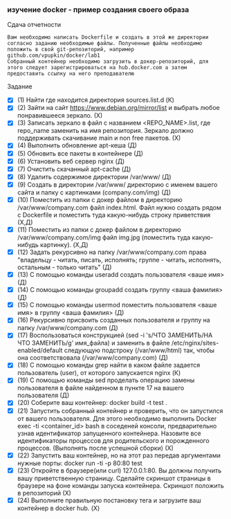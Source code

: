 ### изучение docker - пример создания своего образа ###
Сдача отчетности

    Вам необходимо написать Dockerfile и создать в этой же директории согласно заданию необходимые файлы. Полученные файлы необходимо положить в свой git-репозиторий, например github.com/vpupkin/docker/lab1
    Собранный контейнер необходимо загрузить в докер-репозиторий, для этого следует зарегистрироваться на hub.docker.com а затем предоставить ссылку на него преподавателю

Задание

* [x] (1) Найти где находится директория sources.list.d (К)
* [x] (2) Зайти на сайт https://www.debian.org/mirror/list и выбрать любое понравившееся зеркало. (Х)
* [x] (3) Записать зеркало в файл с названием <REPO_NAME>.list, где repo_name заменить на имя репозитория. Зеркало должно поддерживать скачивание main и non free пакетов. (Х)
* [x] (4) Выполнить обновление apt-кеша (Д)
* [x] (5) Обновить все пакеты в контейнере (Д)
* [x] (6) Установить веб сервер nginx (Д)
* [x] (7) Очистить скачанный apt-cache (Д)
* [x] (8) Удалить содержимое директории /var/www/ (Д)
* [x] (9) Создать в директории /var/www/ директорию с именем вашего сайта и папку с картинками (company.com/img) (Д)
* [x] (10) Поместить из папки с докер файлом в директорию /var/www/company.com файл index.html. Файл нужно создать рядом с Dockerfile и поместить туда какую-нибудь строку приветствия (Х,Д)
* [x] (11) Поместить из папки с докер файлом в директорию /var/www/company.com/img файл img.jpg (поместить туда какую-нибудь картинку). (Х,Д)
* [x] (12) Задать рекурсивно на папку /var/www/company.com права "владельцу - читать, писать, исполнять; группе - читать, исполнять, остальным - только читать" (Д)
* [x] (13) С помощью команды useradd создать пользователя <ваше имя> (Д)
* [x] (14) С помощью команды groupadd создать группу <ваша фамилия> (Д)
* [x] (15) С помощью команды usermod поместить пользователя <ваше имя> в группу <ваша фамилия> (Д)
* [x] (16) Рекурсивно присвоить созданных пользователя и группу на папку /var/www/company.com (Д)
* [x] (17) Воспользоваться конструкцией (sed -i 's/ЧТО ЗАМЕНИТЬ/НА ЧТО ЗАМЕНИТЬ/g' имя_файла) и заменить в файле /etc/nginx/sites-enabled/default следующую подстроку (/var/www/html) так, чтобы она соответствовала (/var/www/company.com) (Д)
* [x] (18) С помощью команды grep найти в каком файле задается пользователь (user), от которого запускается nginx (К)
* [x] (19) С помощью команды sed проделать операцию замены пользователя в файле найденном в пункте 17 на вашего пользователя (Д)
* [x] (20) Соберите ваш контейнер: docker build -t test .
* [x] (21) Запустить собранный контейнер и проверить, что он запустился от вашего пользователя. Для этого необходимо выполнить Docker exec -ti <container_id> bash в соседеней консоли, предварительно узнав идентификатор запущенного контейнера. Назовите все идентификаторы процессов для родительского и порожденного процессов. (Выполнять после успешной сборки) (Х)
* [x] (22) Запустить ваш контейнер, но на этот раз передав аргументами нужные порты: docker run -ti -p 80:80 test
* [x] (23) Откройте в браузере(или curl) 127.0.0.1:80. Вы должны получить вашу приветственную страницу. Сделайте скриншот страницы в браузере на фоне команды запуска контейнера. Скриншот положить в репозиторий (Х)
* [x] (24) Выполните правильную постановку тега и загрузите ваш контейнер в docker hub. (Х)
